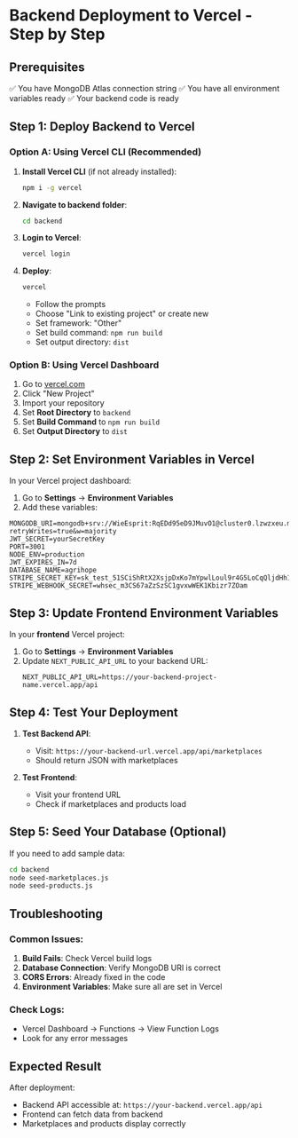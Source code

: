 # Backend Deployment to Vercel - Step by Step

## Prerequisites
✅ You have MongoDB Atlas connection string
✅ You have all environment variables ready
✅ Your backend code is ready

## Step 1: Deploy Backend to Vercel

### Option A: Using Vercel CLI (Recommended)

1. **Install Vercel CLI** (if not already installed):
   ```bash
   npm i -g vercel
   ```

2. **Navigate to backend folder**:
   ```bash
   cd backend
   ```

3. **Login to Vercel**:
   ```bash
   vercel login
   ```

4. **Deploy**:
   ```bash
   vercel
   ```
   - Follow the prompts
   - Choose "Link to existing project" or create new
   - Set framework: "Other"
   - Set build command: `npm run build`
   - Set output directory: `dist`

### Option B: Using Vercel Dashboard

1. Go to [vercel.com](https://vercel.com)
2. Click "New Project"
3. Import your repository
4. Set **Root Directory** to `backend`
5. Set **Build Command** to `npm run build`
6. Set **Output Directory** to `dist`

## Step 2: Set Environment Variables in Vercel

In your Vercel project dashboard:

1. Go to **Settings** → **Environment Variables**
2. Add these variables:

```
MONGODB_URI=mongodb+srv://WieEsprit:RqEDd95eD9JMuvO1@cluster0.lzwzxeu.mongodb.net/agrihope?retryWrites=true&w=majority
JWT_SECRET=yourSecretKey
PORT=3001
NODE_ENV=production
JWT_EXPIRES_IN=7d
DATABASE_NAME=agrihope
STRIPE_SECRET_KEY=sk_test_51SCiShRtX2XsjpDxKo7mYpwlLoul9r4G5LoCqQljdHh1bvLdoatTPeW9ITW7OU8lqpgGYeMhNWBkxR38100h1pJo00bj3H9XCt
STRIPE_WEBHOOK_SECRET=whsec_m3CS67aZzSzSC1gvxwWEK1Kbizr7ZOam
```

## Step 3: Update Frontend Environment Variables

In your **frontend** Vercel project:

1. Go to **Settings** → **Environment Variables**
2. Update `NEXT_PUBLIC_API_URL` to your backend URL:
   ```
   NEXT_PUBLIC_API_URL=https://your-backend-project-name.vercel.app/api
   ```

## Step 4: Test Your Deployment

1. **Test Backend API**:
   - Visit: `https://your-backend-url.vercel.app/api/marketplaces`
   - Should return JSON with marketplaces

2. **Test Frontend**:
   - Visit your frontend URL
   - Check if marketplaces and products load

## Step 5: Seed Your Database (Optional)

If you need to add sample data:

```bash
cd backend
node seed-marketplaces.js
node seed-products.js
```

## Troubleshooting

### Common Issues:

1. **Build Fails**: Check Vercel build logs
2. **Database Connection**: Verify MongoDB URI is correct
3. **CORS Errors**: Already fixed in the code
4. **Environment Variables**: Make sure all are set in Vercel

### Check Logs:
- Vercel Dashboard → Functions → View Function Logs
- Look for any error messages

## Expected Result

After deployment:
- Backend API accessible at: `https://your-backend.vercel.app/api`
- Frontend can fetch data from backend
- Marketplaces and products display correctly
